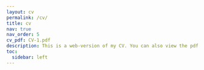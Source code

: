 ```yaml
---
layout: cv
permalink: /cv/
title: cv
nav: true
nav_order: 5
cv_pdf: CV-1.pdf
description: This is a web-version of my CV. You can also view the pdf.
toc:
  sidebar: left
---
```

